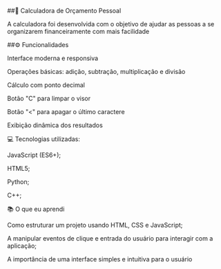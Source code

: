 ##💸 Calculadora de Orçamento Pessoal

A calculadora foi desenvolvida com o objetivo de ajudar as pessoas a se organizarem financeiramente com mais facilidade

##⚙️ Funcionalidades

Interface moderna e responsiva

Operações básicas: adição, subtração, multiplicação e divisão

Cálculo com ponto decimal

Botão "C" para limpar o visor

Botão "<" para apagar o último caractere

Exibição dinâmica dos resultados

💻 Tecnologias utilizadas:


JavaScript (ES6+);

HTML5;

Python;

C++;

📚 O que eu aprendi

Como estruturar um projeto usando HTML, CSS e JavaScript;

A manipular eventos de clique e entrada do usuário para interagir com a aplicação;

A importância de uma interface simples e intuitiva para o usuário

